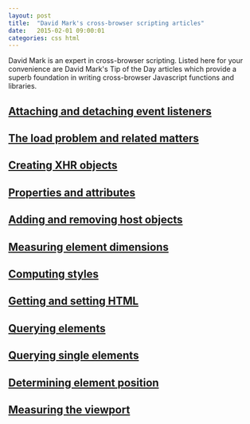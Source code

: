 ```yaml
---
layout: post
title:  "David Mark's cross-browser scripting articles"
date:   2015-02-01 09:00:01
categories: css html
---
```


David Mark is an expert in cross-browser scripting. Listed here for your convenience are David Mark's Tip of the Day articles which provide a superb foundation in writing cross-browser Javascript functions and libraries.

## [Attaching and detaching event listeners](https://groups.google.com/group/comp.lang.javascript/browse_thread/thread/b94b12547ed572f8?hl=en&noredirect=true)

## [The load problem and related matters](https://groups.google.com/group/comp.lang.javascript/browse_thread/thread/6d5575fd79d1169d?hl=en&noredirect=true)

## [Creating XHR objects](https://groups.google.com/group/comp.lang.javascript/browse_thread/thread/4323efb65cebb31e/a4f28c7fbe305bca?hl=en&lnk=gst&q=ow+to+Create+an+XHR)

## [Properties and attributes](https://groups.google.com/group/comp.lang.javascript/browse_thread/thread/838804e32224601f/502a23cab0057bcd?hl=en&lnk=gst&q=tip+of+the+day+david)

## [Adding and removing host objects](https://groups.google.com/group/comp.lang.javascript/browse_thread/thread/d1f64857442e3b10/3d3d3d0174a46bcb?hl=en&lnk=gst&q=tip+of+the+day+david)

## [Measuring element dimensions](https://groups.google.com/group/comp.lang.javascript/msg/8178b2d490d34b0e?hl=en)

## [Computing styles](https://groups.google.com/group/comp.lang.javascript/browse_thread/thread/fb7af3e938d90588?hl=en&noredirect=true)

## [Getting and setting HTML](https://groups.google.com/group/comp.lang.javascript/browse_thread/thread/410f4294e4fa8a04?hl=en&noredirect=true)

## [Querying elements](https://groups.google.com/group/comp.lang.javascript/browse_thread/thread/f80345226219d424?hl=en&noredirect=true)

## [Querying single elements](https://groups.google.com/group/comp.lang.javascript/browse_thread/thread/7d5a7e0d60081a77?hl=en&noredirect=true)

## [Determining element position](https://groups.google.com/group/comp.lang.javascript/browse_thread/thread/cd625a14ce603084?hl=en&noredirect=true)

## [Measuring the viewport](https://groups.google.com/group/comp.lang.javascript/browse_thread/thread/c611a7fecdb75edb/d4cce070c87c270b)
